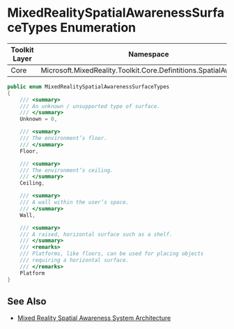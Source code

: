 # MixedRealitySpatialAwarenessSurfaceTypes Enumeration

| Toolkit Layer | Namespace |
| --- | --- |
| Core | Microsoft.MixedReality.Toolkit.Core.Defintitions.SpatialAwareness |

``` C#
public enum MixedRealitySpatialAwarenessSurfaceTypes
{
    /// <summary>
    /// An unknown / unsupported type of surface.
    /// </summary>
    Unknown = 0,

    /// <summary>
    /// The environment’s floor.
    /// </summary>
    Floor,

    /// <summary>
    /// The environment’s ceiling.
    /// </summary>
    Ceiling,

    /// <summary>
    /// A wall within the user’s space.
    /// </summary>
    Wall,

    /// <summary>
    /// A raised, horizontal surface such as a shelf.
    /// </summary>
    /// <remarks>
    /// Platforms, like floors, can be used for placing objects 
    /// requiring a horizontal surface.
    /// </remarks>
    Platform
}
```

## See Also

- [Mixed Reality Spatial Awareness System Architecture](./SpatialAwarenessSystemArchitecture.md)
